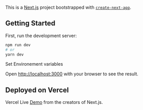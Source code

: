 This is a [Next.js](https://nextjs.org/) project bootstrapped with [`create-next-app`](https://github.com/vercel/next.js/tree/canary/packages/create-next-app).

## Getting Started

First, run the development server:

```bash
npm run dev
# or
yarn dev
```

Set Environement variables

Open [http://localhost:3000](http://localhost:3000) with your browser to see the result.

## Deployed on Vercel

Vercel Live [Demo](https://next-cart-gblg.vercel.app/) from the creators of Next.js.
